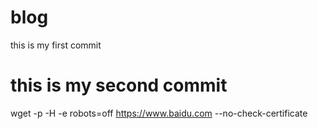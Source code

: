 # blog

this is my first commit

# this is my second commit

wget -p -H -e robots=off https://www.baidu.com --no-check-certificate